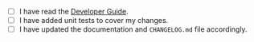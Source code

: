 <!--
⚠️ Your pull request title should be short, detailed, and understandable to all.
⚠️ If your pull request fixes an open issue, please link to the issue.
⚠️ Add a note to CHANGELOG.md with summarizing the changes under the [UNRELEASED] section.
⚠️ Make sure to add unit tests to cover any changes.
-->

- [ ] I have read the [Developer Guide](https://arosen93.github.io/quacc/dev/contributing.html).
- [ ] I have added unit tests to cover my changes.
- [ ] I have updated the documentation and `CHANGELOG.md` file accordingly.

